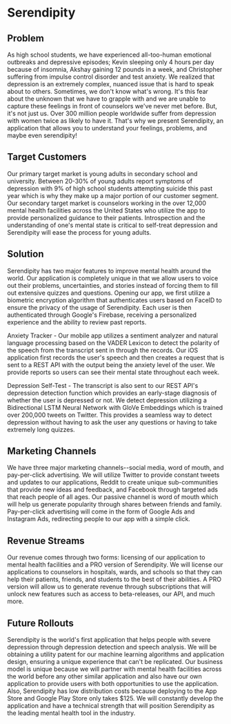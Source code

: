 # Serendipity
## Problem
As high school students, we have experienced all-too-human emotional outbreaks and depressive episodes; Kevin sleeping only 4 hours per day because of insomnia, Akshay gaining 12 pounds in a week, and Christopher suffering from impulse control disorder and test anxiety. We realized that depression is an extremely complex, nuanced issue that is hard to speak about to others. Sometimes, we don't know what's wrong. It's this fear about the unknown that we have to grapple with and we are unable to capture these feelings in front of counselors we've never met before. But, it's not just us. Over 300 million people worldwide suffer from depression with women twice as likely to have it. That's why we present Serendipity, an application that allows you to understand your feelings, problems, and maybe even serendipity!

## Target Customers
Our primary target market is young adults in secondary school and university. Between 20-30% of young adults report symptoms of depression with 9% of high school students attempting suicide this past year which is why they make up a major portion of our customer segment. Our secondary target market is counselors working in the over 12,000 mental health facilities across the United States who utilize the app to provide personalized guidance to their patients. Introspection and the understanding of one's mental state is critical to self-treat depression and Serendipity will ease the process for young adults.

## Solution
Serendipity has two major features to improve mental health around the world. Our application is completely unique in that we allow users to voice out their problems, uncertainties, and stories instead of forcing them to fill out extensive quizzes and questions. Opening our app, we first utilize a biometric encryption algorithm that authenticates users based on FaceID to ensure the privacy of the usage of Serendipity. Each user is then authenticated through Google's Firebase, receiving a personalized experience and the ability to review past reports.

Anxiety Tracker - Our mobile app utilizes a sentiment analyzer and natural language processing based on the VADER Lexicon to detect the polarity of the speech from the transcript sent in through the records. Our iOS application first records the user's speech and then creates a request that is sent to a REST API with the output being the anxiety level of the user. We provide reports so users can see their mental state throughout each week.

Depression Self-Test - The transcript is also sent to our REST API's depression detection function which provides an early-stage diagnosis of whether the user is depressed or not. We detect depression utilizing a Bidirectional LSTM Neural Network with GloVe Embeddings which is trained over 200,000 tweets on Twitter. This provides a seamless way to detect depression without having to ask the user any questions or having to take extremely long quizzes.

## Marketing Channels
We have three major marketing channels--social media, word of mouth, and pay-per-click advertising. We will utilize Twitter to provide constant tweets and updates to our applications, Reddit to create unique sub-communities that provide new ideas and feedback, and Facebook through targeted ads that reach people of all ages. Our passive channel is word of mouth which will help us generate popularity through shares between friends and family. Pay-per-click advertising will come in the form of Google Ads and Instagram Ads, redirecting people to our app with a simple click.

## Revenue Streams
Our revenue comes through two forms: licensing of our application to mental health facilities and a PRO version of Serendipity. We will license our applications to counselors in hospitals, wards, and schools so that they can help their patients, friends, and students to the best of their abilities. A PRO version will allow us to generate revenue through subscriptions that will unlock new features such as access to beta-releases, our API, and much more.

## Future Rollouts
Serendipity is the world's first application that helps people with severe depression through depression detection and speech analysis. We will be obtaining a utility patent for our machine learning algorithms and application design, ensuring a unique experience that can't be replicated. Our business model is unique because we will partner with mental health facilities across the world before any other similar application and also have our own application to provide users with both opportunities to use the application. Also, Serendipity has low distribution costs because deploying to the App Store and Google Play Store only takes $125. We will constantly develop the application and have a technical strength that will position Serendipity as the leading mental health tool in the industry.
